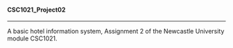 #### CSC1021_Project02
--------
A basic hotel information system, Assignment 2 of the Newcastle University module CSC1021.
